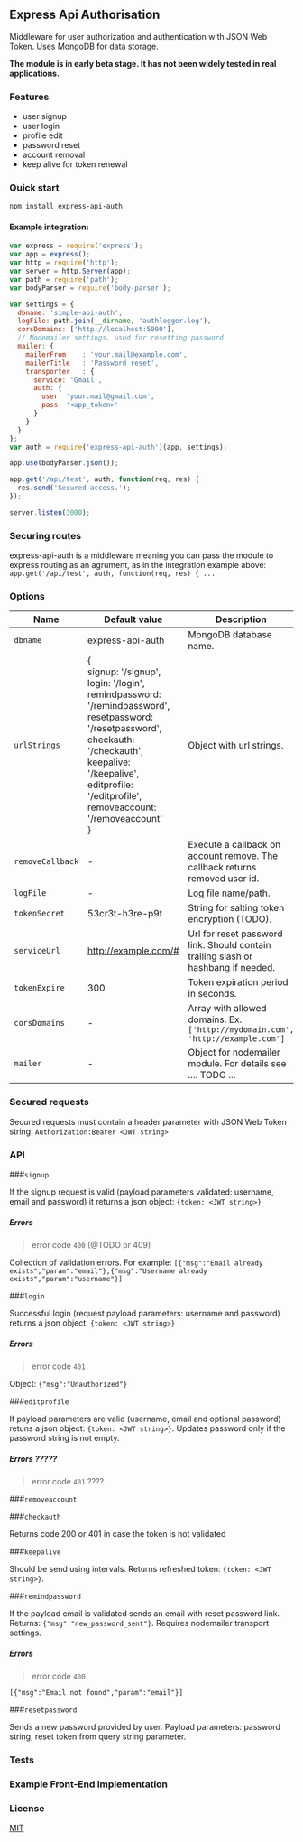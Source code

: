 ## Express Api Authorisation

Middleware for user authorization and authentication with JSON Web Token. Uses MongoDB for data storage.

**The module is in early beta stage. It has not been widely tested in real applications.**

### Features

* user signup
* user login
* profile edit
* password reset
* account removal
* keep alive for token renewal

### Quick start

```bash
npm install express-api-auth
```

#### Example integration:

```javascript
var express = require('express');
var app = express();
var http = require('http');
var server = http.Server(app);
var path = require('path');
var bodyParser = require('body-parser');

var settings = {
  dbname: 'simple-api-auth',
  logFile: path.join(__dirname, 'authlogger.log'),
  corsDomains: ['http://localhost:5000'],
  // Nodemailer settings, used for resetting password
  mailer: {
    mailerFrom    : 'your.mail@example.com',
    mailerTitle   : 'Password reset',
    transporter   : {
      service: 'Gmail',
      auth: {
        user: 'your.mail@gmail.com',
        pass: '<app_token>'
      }
    }
  }
};
var auth = require('express-api-auth')(app, settings);

app.use(bodyParser.json());

app.get('/api/test', auth, function(req, res) {
  res.send('Secured access.');
});

server.listen(3000);

```

### Securing routes

express-api-auth is a middleware meaning you can pass the module to express routing as an agrument, as in the integration example above: `app.get('/api/test', auth, function(req, res) { ...`

### Options

Name | Default value | Description
--- | --- | ---
`dbname` | express-api-auth | MongoDB database name.
`urlStrings` | {<br>signup: '/signup',<br>login: '/login',<br>remindpassword: '/remindpassword',<br>resetpassword: '/resetpassword',<br>checkauth: '/checkauth',<br>keepalive: '/keepalive',<br>editprofile: '/editprofile',<br>removeaccount: '/removeaccount'<br>} | Object with url strings.
`removeCallback` | - | Execute a callback on account remove. The callback returns removed user id.
`logFile` | - | Log file name/path.
`tokenSecret` | 53cr3t-h3re-p9t | String for salting token encryption (TODO).
`serviceUrl` | http://example.com/# | Url for reset password link. Should contain trailing slash or hashbang if needed.
`tokenExpire` | 300 | Token expiration period in seconds.
`corsDomains` | - | Array with allowed domains. Ex. `['http://mydomain.com', 'http://example.com']`
`mailer` | - | Object for nodemailer module. For details see .... TODO ...

### Secured requests

Secured requests must contain a header parameter with JSON Web Token string: `Authorization:Bearer <JWT string>`

### API

###`signup` 

  If the signup request is valid (payload parameters validated: username, email and password) it returns a json object: `{token: <JWT string>}`

##### Errors

> error code `400` (@TODO or 409)

Collection of validation errors. For example: `[{"msg":"Email already exists","param":"email"},{"msg":"Username already exists","param":"username"}]`

###`login`

Successful login (request payload parameters: username and password) returns a json object: `{token: <JWT string>}`

##### Errors

> error code `401`

Object: `{"msg":"Unauthorized"}`

###`editprofile`

If payload parameters are valid (username, email and optional password) retuns a json object: `{token: <JWT string>}`. Updates password only if the password string is not empty.

##### Errors ?????

> error code `401` ????

###`removeaccount`

###`checkauth`

Returns code 200 or 401 in case the token is not validated

###`keepalive`

Should be send using intervals. Returns refreshed token: `{token: <JWT string>}`.

###`remindpassword`

If the payload email is validated sends an email with reset password link. Returns: `{"msg":"new_password_sent"}`. Requires nodemailer transport settings.

##### Errors 

> error code `400`

`[{"msg":"Email not found","param":"email"}]`

###`resetpassword`

Sends a new password provided by user. Payload parameters: password string, reset token from query string parameter.

### Tests

### Example Front-End implementation

### License

  [MIT](LICENSE)
